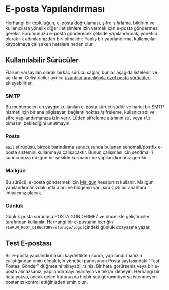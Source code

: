# E-posta Yapılandırması

Herhangi bir topluluğun, e-posta doğrulaması, şifre sıfırlama, bildirim ve kullanıcılara yönelik diğer iletişimlere izin vermek için e-posta göndermesi gerekir. Forumunuzu e-posta gönderecek şekilde yapılandırmak, yönetici olarak ilk adımlarınızdan biri olmalıdır: Yanlış bir yapılandırma, kullanıcılar kaydolmaya çalışırken hatalara neden olur.

## Kullanılabilir Sürücüler

Flarum varsayılan olarak birkaç sürücü sağlar, bunlar aşağıda listelenir ve açıklanır. Geliştiriciler ayrıca [uzantılar aracılığıyla özel posta sürücüleri](ext/mail.md) ekleyebilirler.

### SMTP

Bu muhtemelen en yaygın kullanılan e-posta sürücüsüdür ve harici bir SMTP hizmeti için bir ana bilgisayar, bağlantı noktası/şifreleme, kullanıcı adı ve şifre yapılandırmanıza izin verir. Lütfen şifreleme alanının `ssl` veya `tls` olmasını beklediğini unutmayın.

### Posta

`mail` sürücüsü, birçok barındırma sunucusunda bulunan sendmail/postfix e-posta sistemini kullanmaya çalışacaktır. Bunun çalışması için sendmail'i sunucunuza düzgün bir şekilde kurmanız ve yapılandırmanız gerekir.

### Mailgun

Bu sürücü, e-posta göndermek için [Mailgun](https://www.mailgun.com/) hesabınızı kullanır. Mailgun yapılandırmanızdaki etki alanı ve bölgenin yanı sıra gizli bir anahtara ihtiyacınız olacak.

### Günlük

Günlük posta sürücüsü POSTA GÖNDERMEZ ve öncelikle geliştiriciler tarafından kullanılır. Herhangi bir e-postanın içeriğini `FLARUM_ROOT_DIRECTORY/storage/logs` içindeki günlük dosyasına yazar.

## Test E-postası

Bir e-posta yapılandırmasını kaydettikten sonra, yapılandırmanızın çalıştığından emin olmak için yönetici panosunun Posta sayfasındaki "Test Postası Gönder" düğmesini tıklayabilirsiniz. Bir hata görürseniz veya bir e-posta almazsanız, yapılandırmayı ayarlayın ve tekrar deneyin. Herhangi bir hata yoksa, ancak gelen kutunuzda hiçbir şey görünmüyorsa istenmeyen postanızı kontrol ettiğinizden emin olun.
